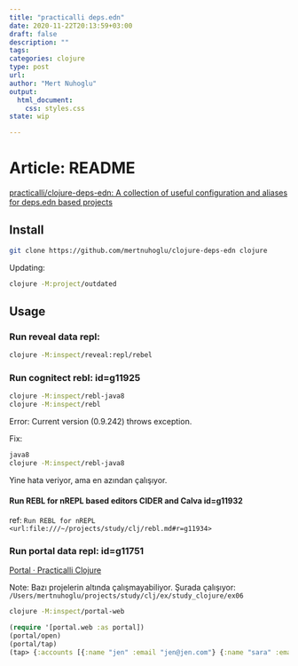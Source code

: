 ```yaml
--- 
title: "practicalli deps.edn"
date: 2020-11-22T20:13:59+03:00 
draft: false
description: ""
tags:
categories: clojure
type: post
url:
author: "Mert Nuhoglu"
output:
  html_document:
    css: styles.css
state: wip

---
```


# Article: README

[practicalli/clojure-deps-edn: A collection of useful configuration and aliases for deps.edn based projects](https://github.com/practicalli/clojure-deps-edn)

## Install

```bash
git clone https://github.com/mertnuhoglu/clojure-deps-edn clojure
```

Updating:

```bash
clojure -M:project/outdated
```

## Usage

### Run reveal data repl:

```bash
clojure -M:inspect/reveal:repl/rebel
```

### Run cognitect rebl: id=g11925

```bash
clojure -M:inspect/rebl-java8
clojure -M:inspect/rebl
```

Error: Current version (0.9.242) throws exception.

Fix:

```bash
java8
clojure -M:inspect/rebl-java8
```

Yine hata veriyor, ama en azından çalışıyor.

#### Run REBL for nREPL based editors CIDER and Calva id=g11932

ref: `Run REBL for nREPL <url:file:///~/projects/study/clj/rebl.md#r=g11934>`

### Run portal data repl: id=g11751

[Portal · Practicalli Clojure](http://practicalli.github.io/clojure/clojure-tools/data-browsers/portal.html)

Note: Bazı projelerin altında çalışmayabiliyor. Şurada çalışıyor: `/Users/mertnuhoglu/projects/study/clj/ex/study_clojure/ex06`

```bash
clojure -M:inspect/portal-web
```

```clj
(require '[portal.web :as portal])
(portal/open)
(portal/tap)
(tap> {:accounts [{:name "jen" :email "jen@jen.com"} {:name "sara" :email "sara@sara.com"}]})
```




